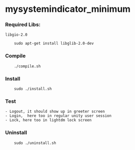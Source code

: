 # mysystemindicator_minimum

### Required Libs:

    libgio-2.0

        sudo apt-get install libglib-2.0-dev

### Compile 

        ./compile.sh


### Install

        sudo ./install.sh

### Test

    - Logout, it should show up in greeter screen
    - Login,  here too in regular unity user session
    - Lock, here too in lightdm lock screen

### Uninstall

        sudo ./uninstall.sh
